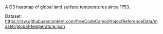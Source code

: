A D3 heatmap of global land surface temperatures since 1753.

Dataset: https://raw.githubusercontent.com/freeCodeCamp/ProjectReferenceData/master/global-temperature.json